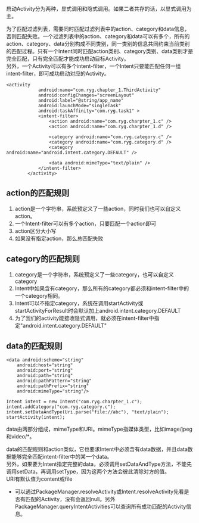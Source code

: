 启动Activity分为两种，显式调用和隐式调用。如果二者共存的话，以显式调用为主。

为了匹配过滤列表，需要同时匹配过滤列表中的action、category和data信息，否则匹配失败。一个过滤列表中的action、category和data可以有多个，所有的action、category、data分别构成不同类别，同一类别的信息共同约束当前类别的匹配过程。只有一个Intent同时匹配action类别、category类别、data类别才是完全匹配，只有完全匹配才能成功启动目标Activity。  
另外，一个Activity可以有多个intent-filter，一个Intent只要能匹配任何一组intent-filter，即可成功启动对应的Activity。
```
<activity
            android:name="com.ryg.chapter_1.ThirdActivity"
            android:configChanges="screenLayout"
            android:label="@string/app_name"
            android:launchMode="singleTask"
            android:taskAffinity="com.ryg.task1" >
            <intent-filter>
                <action android:name="com.ryg.charpter_1.c" />
                <action android:name="com.ryg.charpter_1.d" />

                <category android:name="com.ryg.category.c" />
                <category android:name="com.ryg.category.d" />
                <category android:name="android.intent.category.DEFAULT" />

                <data android:mimeType="text/plain" />
            </intent-filter>
        </activity>
```

## action的匹配规则
1. action是一个字符串，系统预定义了一些action，同时我们也可以自定义action。
2. 一个Intent-filter可以有多个action，只要匹配一个action即可
3. action区分大小写
4. 如果没有指定action，那么总匹配失败

## category的匹配规则
1. category是一个字符串，系统预定义了一些category，也可以自定义category
2. Intent中如果含有category，那么所有的category都必须和intent-filter中的一个category相同。
3. Intent可以不指定category，系统在调用startActivity或startActivityForResult时会默认加上android.intent.category.DEFAULT
4. 为了我们的activity能接收隐式调用，就必须在intent-filter中指定"android.intent.category.DEFAULT"


## data的匹配规则
```
<data android:scheme="string"
    android:host="string"
    android:port="string"
    android:path="string"
    android:pathPattern="string"
    android:pathPrefix="string"
    android:mimeType="string"/>
    
Intent intent = new Intent("com.ryg.charpter_1.c");
intent.addCategory("com.ryg.category.c");
intent.setDataAndType(Uri.parse("file://abc"), "text/plain");
startActivity(intent);
```
data由两部分组成，mimeType和URI。mimeType指媒体类型，比如image/jpeg和video/*。  

data的匹配规则和action类似，它也要求Intent中必须含有data数据，并且data数据能够完全匹配intent-filter中的某一个data。  
另外，如果要为Intent指定完整的data，必须调用setDataAndType方法，不能先调用setData，再调用setType，因为这两个方法会彼此清除对方的值。  
URI有默认值为content或file

- 可以通过PackageManager.resolveActivity或Intent.resolveActivity先看是否有匹配的Activity，没有会返回null。另外PackageManager.queryIntentActivities可以查询所有成功匹配的Activity信息。